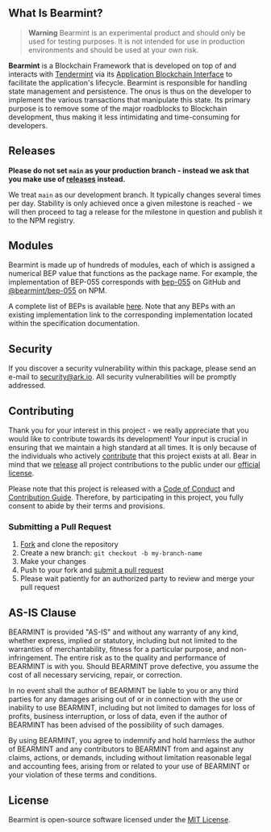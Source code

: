 ## What Is Bearmint?

> **Warning**
> Bearmint is an experimental product and should only be used for testing purposes. It is not intended for use in production environments and should be used at your own risk.

**Bearmint** is a Blockchain Framework that is developed on top of and interacts with [Tendermint](https://tendermint.com/) via its [Application Blockchain Interface](https://docs.cometbft.com/master/spec/abci/) to facilitate the application's lifecycle. Bearmint is responsible for handling state management and persistence. The onus is thus on the developer to implement the various transactions that manipulate this state. Its primary purpose is to remove some of the major roadblocks to Blockchain development, thus making it less intimidating and time-consuming for developers.

## Releases

**Please do not set `main` as your production branch - instead we ask that you make use of [releases](https://github.com/arkecosystem/bearmint/releases) instead.**

We treat `main` as our development branch. It typically changes several times per day. Stability is only achieved once a given milestone is reached - we will then proceed to tag a release for the milestone in question and publish it to the NPM registry.

## Modules

Bearmint is made up of hundreds of modules, each of which is assigned a numerical BEP value that functions as the package name. For example, the implementation of BEP-055 corresponds with [bep-055](https://github.com/arkecosystem/bearmint/tree/main/packages/bep-055) on GitHub and [@bearmint/bep-055](#) on NPM.

A complete list of BEPs is available [here](./MODULES.md). Note that any BEPs with an existing implementation link to the corresponding implementation located within the specification documentation.

## Security

If you discover a security vulnerability within this package, please send an e-mail to security@ark.io. All security vulnerabilities will be promptly addressed.

## Contributing

Thank you for your interest in this project - we really appreciate that you would like to contribute towards its development! Your input is crucial in ensuring that we maintain a high standard at all times. It is only because of the individuals who actively [contribute](../../contributors) that this project exists at all. Bear in mind that we [release](https://github.com/arkecosystem/bearmint/releases) all project contributions to the public under our [official license](LICENSE).

Please note that this project is released with a [Code of Conduct](https://ark.dev/docs/program-incentives/guidelines/code-of-conduct) and [Contribution Guide](https://ark.dev/docs/program-incentives/guidelines/contributing). Therefore, by participating in this project, you fully consent to abide by their terms and provisions.

### Submitting a Pull Request

1. [Fork](https://github.com/arkecosystem/bearmint/fork) and clone the repository
2. Create a new branch: `git checkout -b my-branch-name`
3. Make your changes
4. Push to your fork and [submit a pull request](https://github.com/arkecosystem/bearmint/compare)
5. Please wait patiently for an authorized party to review and merge your pull request

## AS-IS Clause

BEARMINT is provided "AS-IS" and without any warranty of any kind, whether express, implied or statutory, including but not limited to the warranties of merchantability, fitness for a particular purpose, and non-infringement. The entire risk as to the quality and performance of BEARMINT is with you. Should BEARMINT prove defective, you assume the cost of all necessary servicing, repair, or correction.

In no event shall the author of BEARMINT be liable to you or any third parties for any damages arising out of or in connection with the use or inability to use BEARMINT, including but not limited to damages for loss of profits, business interruption, or loss of data, even if the author of BEARMINT has been advised of the possibility of such damages.

By using BEARMINT, you agree to indemnify and hold harmless the author of BEARMINT and any contributors to BEARMINT from and against any claims, actions, or demands, including without limitation reasonable legal and accounting fees, arising from or related to your use of BEARMINT or your violation of these terms and conditions.

## License

Bearmint is open-source software licensed under the [MIT License](LICENSE).

